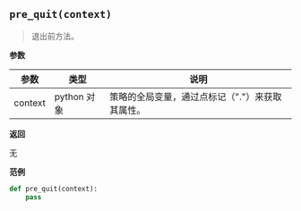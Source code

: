 ## `pre_quit(context)`<div id='pre_quit'></div>

> 退出前方法。

**参数**

| 参数    | 类型        | 说明                                            |
| ------- | ----------- | ----------------------------------------------- |
| context | python 对象 | 策略的全局变量，通过点标记（"."）来获取其属性。 |

**返回**

无

**范例**

```python
def pre_quit(context):
    pass
```

## 